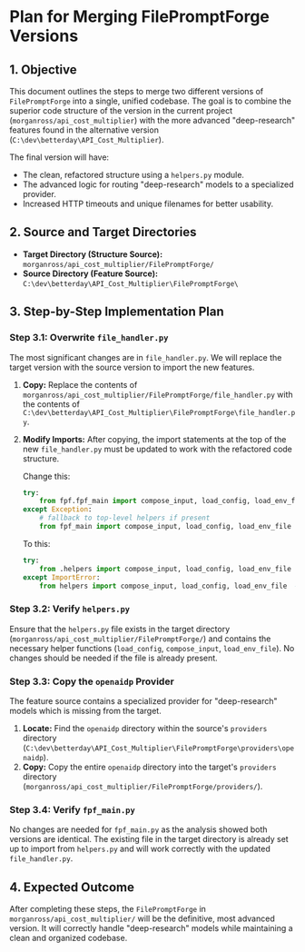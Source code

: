 # Plan for Merging FilePromptForge Versions

## 1. Objective

This document outlines the steps to merge two different versions of `FilePromptForge` into a single, unified codebase. The goal is to combine the superior code structure of the version in the current project (`morganross/api_cost_multiplier`) with the more advanced "deep-research" features found in the alternative version (`C:\dev\betterday\API_Cost_Multiplier`).

The final version will have:
- The clean, refactored structure using a `helpers.py` module.
- The advanced logic for routing "deep-research" models to a specialized provider.
- Increased HTTP timeouts and unique filenames for better usability.

## 2. Source and Target Directories

- **Target Directory (Structure Source):** `morganross/api_cost_multiplier/FilePromptForge/`
- **Source Directory (Feature Source):** `C:\dev\betterday\API_Cost_Multiplier\FilePromptForge\`

## 3. Step-by-Step Implementation Plan

### Step 3.1: Overwrite `file_handler.py`

The most significant changes are in `file_handler.py`. We will replace the target version with the source version to import the new features.

1.  **Copy:** Replace the contents of `morganross/api_cost_multiplier/FilePromptForge/file_handler.py` with the contents of `C:\dev\betterday\API_Cost_Multiplier\FilePromptForge\file_handler.py`.

2.  **Modify Imports:** After copying, the import statements at the top of the new `file_handler.py` must be updated to work with the refactored code structure.

    Change this:
    ```python
    try:
        from fpf.fpf_main import compose_input, load_config, load_env_file
    except Exception:
        # fallback to top-level helpers if present
        from fpf_main import compose_input, load_config, load_env_file  # type: ignore
    ```

    To this:
    ```python
    try:
        from .helpers import compose_input, load_config, load_env_file  # preferred relative import
    except ImportError:
        from helpers import compose_input, load_config, load_env_file  # type: ignore
    ```

### Step 3.2: Verify `helpers.py`

Ensure that the `helpers.py` file exists in the target directory (`morganross/api_cost_multiplier/FilePromptForge/`) and contains the necessary helper functions (`load_config`, `compose_input`, `load_env_file`). No changes should be needed if the file is already present.

### Step 3.3: Copy the `openaidp` Provider

The feature source contains a specialized provider for "deep-research" models which is missing from the target.

1.  **Locate:** Find the `openaidp` directory within the source's `providers` directory (`C:\dev\betterday\API_Cost_Multiplier\FilePromptForge\providers\openaidp`).
2.  **Copy:** Copy the entire `openaidp` directory into the target's `providers` directory (`morganross/api_cost_multiplier/FilePromptForge/providers/`).

### Step 3.4: Verify `fpf_main.py`

No changes are needed for `fpf_main.py` as the analysis showed both versions are identical. The existing file in the target directory is already set up to import from `helpers.py` and will work correctly with the updated `file_handler.py`.

## 4. Expected Outcome

After completing these steps, the `FilePromptForge` in `morganross/api_cost_multiplier/` will be the definitive, most advanced version. It will correctly handle "deep-research" models while maintaining a clean and organized codebase.
